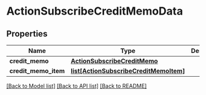 # ActionSubscribeCreditMemoData

## Properties
Name | Type | Description | Notes
------------ | ------------- | ------------- | -------------
**credit_memo** | [**ActionSubscribeCreditMemo**](ActionSubscribeCreditMemo.md) |  | [optional] 
**credit_memo_item** | [**list[ActionSubscribeCreditMemoItem]**](ActionSubscribeCreditMemoItem.md) |  | [optional] 

[[Back to Model list]](../README.md#documentation-for-models) [[Back to API list]](../README.md#documentation-for-api-endpoints) [[Back to README]](../README.md)


